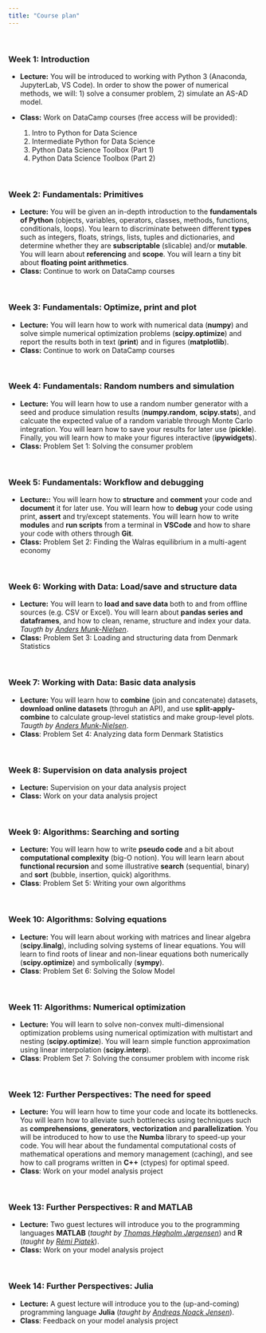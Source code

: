 ```yaml
---
title: "Course plan"
---
```


&nbsp;

### Week 1: Introduction

* **Lecture:** You will be introduced to working with Python 3 (Anaconda, JupyterLab, VS Code). In order to show the power of numerical methods, we will: 1) solve a consumer problem, 2) simulate an AS-AD model.
* **Class:** Work on DataCamp courses (free access will be provided):

  1. Intro to Python for Data Science
  2. Intermediate Python for Data Science
  3. Python Data Science Toolbox (Part 1)
  4. Python Data Science Toolbox (Part 2)

&nbsp;

### Week 2: Fundamentals: Primitives

* **Lecture:** You will be given an in-depth introduction to the **fundamentals of Python** (objects, variables, operators, classes, methods, functions, conditionals, loops). You learn to discriminate between different **types** such as integers, floats, strings, lists, tuples and dictionaries, and determine whether they are **subscriptable** (slicable) and/or **mutable**. You will learn about **referencing** and **scope**. You will learn a tiny bit about **floating point arithmetics**.
* **Class:** Continue to work on DataCamp courses

&nbsp;

### Week 3: Fundamentals: Optimize, print and plot

* **Lecture:** You will learn how to work with numerical data (**numpy**) and solve simple numerical optimization problems (**scipy.optimize**) and report the results both in text (**print**) and in figures (**matplotlib**).
* **Class:** Continue to work on DataCamp courses

&nbsp;

### Week 4: Fundamentals: Random numbers and simulation

* **Lecture:** You will learn how to use a random number generator with a seed and produce simulation results (**numpy.random**, **scipy.stats**), and calcuate the expected value of a random variable through Monte Carlo integration. You will learn how to save your results for later use (**pickle**). Finally, you will learn how to make your figures interactive (**ipywidgets**).
* **Class:** Problem Set 1: Solving the consumer problem

&nbsp;

### Week 5: Fundamentals: Workflow and debugging

* **Lecture::** You will learn how to **structure** and **comment** your code and **document** it for later use. You will learn how to **debug** your code using print, **assert** and try/except statements. You will learn how to write **modules** and **run scripts** from a terminal in **VSCode** and how to share your code with others through **Git**.
* **Class:** Problem Set 2: Finding the Walras equilibrium in a multi-agent economy 

&nbsp;

### Week 6: Working with Data: Load/save and structure data

* **Lecture:** You will learn to **load and save data** both to and from offline sources (e.g. CSV or Excel). You will learn about **pandas series and dataframes**, and how to clean, rename, structure and index your data. *Taugth by [Anders Munk-Nielsen](http://web.econ.ku.dk/munk-nielsen/default.htm)*.
* **Class:** Problem Set 3: Loading and structuring data from Denmark Statistics

&nbsp;

### Week 7: Working with Data: Basic data analysis

* **Lecture:** You will learn how to **combine** (join and concatenate) datasets, **download online datasets** (throguh an API), and use **split-apply-combine** to calculate group-level statistics and make group-level plots. *Taugth by [Anders Munk-Nielsen](http://web.econ.ku.dk/munk-nielsen/default.htm)*.
* **Class**: Problem Set 4: Analyzing data form Denmark Statistics

&nbsp;

### Week 8:  Supervision on data analysis project

* **Lecture:** Supervision on your data analysis project
* **Class:** Work on your data analysis project

&nbsp;

### Week 9: Algorithms: Searching and sorting

* **Lecture:** You will learn how to write **pseudo code** and a bit about **computational complexity** (big-O notion). You will learn learn about **functional recursion** and some illustrative **search** (sequential, binary) and **sort** (bubble, insertion, quick) algorithms.
* **Class**: Problem Set 5: Writing your own algorithms

&nbsp;

### Week 10: Algorithms: Solving equations

* **Lecture:** You will learn about working with matrices and linear algebra (**scipy.linalg**), including solving systems of linear equations. You will learn to find roots of linear and non-linear equations both numerically (**scipy.optimize**) and symbolically (**sympy**).
* **Class**: Problem Set 6: Solving the Solow Model

&nbsp;

### Week 11: Algorithms: Numerical optimization

* **Lecture:** You will learn to solve non-convex multi-dimensional optimization problems using numerical optimization with multistart and nesting (**scipy.optimize**). You will learn simple function approximation using linear interpolation (**scipy.interp**). 
* **Class**: Problem Set 7: Solving the consumer problem with income risk

&nbsp;

### Week 12: Further Perspectives: The need for speed

* **Lecture:** You will learn how to time your code and locate its bottlenecks. You will learn how to alleviate such bottlenecks using techniques such as **comprehensions**, **generators**, **vectorization** and **parallelization**. You will be introduced to how  to use the **Numba** library to speed-up your code. You will hear about the fundamental computational costs of mathematical operations and memory management (caching), and see how to call programs written in **C++** (ctypes) for optimal speed.
* **Class**: Work on your model analysis project

&nbsp;

### Week 13: Further Perspectives: R and MATLAB

* **Lecture:** Two guest lectures will introduce you to the programming languages **MATLAB** (*taught by [Thomas Høgholm Jørgensen](http://www.tjeconomics.com/)*) and **R** (*taught by [Rémi Piatek](http://web.econ.ku.dk/piatek/)*).
* **Class:** Work on your model analysis project

&nbsp;

### Week 14: Further Perspectives: Julia

* **Lecture:** A guest lecture will introduce you to the (up-and-coming) programming language **Julia** (*taught by [Andreas Noack Jensen](https://github.com/andreasnoack)*).
* **Class**: Feedback on your model analysis project